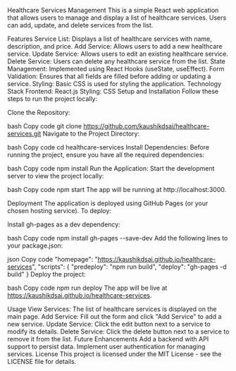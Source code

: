 Healthcare Services Management
This is a simple React web application that allows users to manage and display a list of healthcare services. Users can add, update, and delete services from the list.

Features
Service List: Displays a list of healthcare services with name, description, and price.
Add Service: Allows users to add a new healthcare service.
Update Service: Allows users to edit an existing healthcare service.
Delete Service: Users can delete any healthcare service from the list.
State Management: Implemented using React Hooks (useState, useEffect).
Form Validation: Ensures that all fields are filled before adding or updating a service.
Styling: Basic CSS is used for styling the application.
Technology Stack
Frontend: React.js
Styling: CSS
Setup and Installation
Follow these steps to run the project locally:

Clone the Repository:

bash
Copy code
git clone https://github.com/kaushikdsai/healthcare-services.git
Navigate to the Project Directory:

bash
Copy code
cd healthcare-services
Install Dependencies: Before running the project, ensure you have all the required dependencies:

bash
Copy code
npm install
Run the Application: Start the development server to view the project locally:

bash
Copy code
npm start
The app will be running at http://localhost:3000.

Deployment
The application is deployed using GitHub Pages (or your chosen hosting service). To deploy:

Install gh-pages as a dev dependency:

bash
Copy code
npm install gh-pages --save-dev
Add the following lines to your package.json:

json
Copy code
"homepage": "https://kaushikdsai.github.io/healthcare-services",
"scripts": {
  "predeploy": "npm run build",
  "deploy": "gh-pages -d build"
}
Deploy the project:

bash
Copy code
npm run deploy
The app will be live at https://kaushikdsai.github.io/healthcare-services.

Usage
View Services: The list of healthcare services is displayed on the main page.
Add Service: Fill out the form and click "Add Service" to add a new service.
Update Service: Click the edit button next to a service to modify its details.
Delete Service: Click the delete button next to a service to remove it from the list.
Future Enhancements
Add a backend with API support to persist data.
Implement user authentication for managing services.
License
This project is licensed under the MIT License - see the LICENSE file for details.

